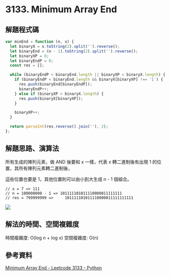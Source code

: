 # 3133. Minimum Array End

## 解題程式碼

```javascript
var minEnd = function (n, x) {
  let binaryX = x.toString(2).split('').reverse();
  let binaryEnd = (n - 1).toString(2).split('').reverse();
  let binaryXP = 0;
  let binaryEndP = 0;
  const res = [];

  while (binaryEndP < binaryEnd.length || binaryXP < binaryX.length) {
    if (binaryEndP < binaryEnd.length && binaryX[binaryXP] !== '1') {
      res.push(binaryEnd[binaryEndP]);
      binaryEndP++;
    } else if (binaryXP < binaryX.length) {
      res.push(binaryX[binaryXP]);
    }

    binaryXP++;
  }

  return parseInt(res.reverse().join(''), 2);
};
```

## 解題思路、演算法

所有生成的陣列元素，做 AND 後要和 x 一樣，代表 x 轉二進制後有出現 1 的位置，其所有陣列元素轉二進制後，

這些位置也要是 1，其他位置則可以由小到大生成 n - 1 個組合。

```
// x = 7 => 111
// n = 100000000 - 1 => 101111101011110000011111111
// res = 799999999 =>     101111101011110000011111111111
```

![](https://assets.leetcode.com/users/images/9fc85266-2d84-4e54-9231-708e6426eca8_1731117475.6603277.png)

## 解法的時間、空間複雜度

時間複雜度: O(log n + log x)
空間複雜度: O(n)

## 參考資料

[Minimum Array End - Leetcode 3133 - Python](https://youtu.be/4pP-0UpEok4)
